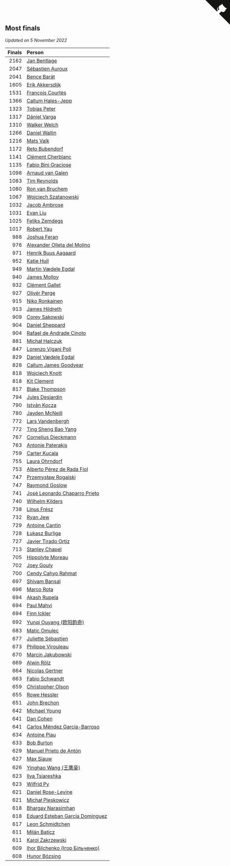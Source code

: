 ## Most finals

*Updated on  5 November 2022*

| Finals | Person |
| ---: | :--- |
| 2162 | [Jan Bentlage](https://www.worldcubeassociation.org/persons/2010BENT01) |
| 2047 | [Sébastien Auroux](https://www.worldcubeassociation.org/persons/2008AURO01) |
| 2041 | [Bence Barát](https://www.worldcubeassociation.org/persons/2008BARA01) |
| 1605 | [Erik Akkersdijk](https://www.worldcubeassociation.org/persons/2005AKKE01) |
| 1531 | [François Courtès](https://www.worldcubeassociation.org/persons/2008COUR01) |
| 1366 | [Callum Hales-Jepp](https://www.worldcubeassociation.org/persons/2012HALE01) |
| 1323 | [Tobias Peter](https://www.worldcubeassociation.org/persons/2014PETE03) |
| 1317 | [Dániel Varga](https://www.worldcubeassociation.org/persons/2008VARG01) |
| 1310 | [Walker Welch](https://www.worldcubeassociation.org/persons/2011WELC01) |
| 1266 | [Daniel Wallin](https://www.worldcubeassociation.org/persons/2013WALL03) |
| 1216 | [Mats Valk](https://www.worldcubeassociation.org/persons/2007VALK01) |
| 1172 | [Reto Bubendorf](https://www.worldcubeassociation.org/persons/2012BUBE01) |
| 1141 | [Clément Cherblanc](https://www.worldcubeassociation.org/persons/2014CHER05) |
| 1135 | [Fabio Bini Graciose](https://www.worldcubeassociation.org/persons/2010GRAC02) |
| 1098 | [Arnaud van Galen](https://www.worldcubeassociation.org/persons/2006GALE01) |
| 1083 | [Tim Reynolds](https://www.worldcubeassociation.org/persons/2005REYN01) |
| 1080 | [Ron van Bruchem](https://www.worldcubeassociation.org/persons/2003BRUC01) |
| 1067 | [Wojciech Szatanowski](https://www.worldcubeassociation.org/persons/2011SZAT01) |
| 1032 | [Jacob Ambrose](https://www.worldcubeassociation.org/persons/2010AMBR01) |
| 1031 | [Evan Liu](https://www.worldcubeassociation.org/persons/2009LIUE01) |
| 1025 | [Feliks Zemdegs](https://www.worldcubeassociation.org/persons/2009ZEMD01) |
| 1017 | [Robert Yau](https://www.worldcubeassociation.org/persons/2009YAUR01) |
| 988 | [Joshua Feran](https://www.worldcubeassociation.org/persons/2011FERA01) |
| 976 | [Alexander Olleta del Molino](https://www.worldcubeassociation.org/persons/2008OLLE01) |
| 971 | [Henrik Buus Aagaard](https://www.worldcubeassociation.org/persons/2006BUUS01) |
| 952 | [Katie Hull](https://www.worldcubeassociation.org/persons/2010HULL01) |
| 949 | [Martin Vædele Egdal](https://www.worldcubeassociation.org/persons/2013EGDA02) |
| 940 | [James Molloy](https://www.worldcubeassociation.org/persons/2011MOLL01) |
| 932 | [Clément Gallet](https://www.worldcubeassociation.org/persons/2004GALL02) |
| 927 | [Olivér Perge](https://www.worldcubeassociation.org/persons/2007PERG01) |
| 915 | [Niko Ronkainen](https://www.worldcubeassociation.org/persons/2010RONK01) |
| 913 | [James Hildreth](https://www.worldcubeassociation.org/persons/2009HILD01) |
| 909 | [Corey Sakowski](https://www.worldcubeassociation.org/persons/2011SAKO01) |
| 904 | [Daniel Sheppard](https://www.worldcubeassociation.org/persons/2009SHEP01) |
| 904 | [Rafael de Andrade Cinoto](https://www.worldcubeassociation.org/persons/2007CINO01) |
| 881 | [Michał Halczuk](https://www.worldcubeassociation.org/persons/2006HALC01) |
| 847 | [Lorenzo Vigani Poli](https://www.worldcubeassociation.org/persons/2007POLI01) |
| 829 | [Daniel Vædele Egdal](https://www.worldcubeassociation.org/persons/2013EGDA01) |
| 828 | [Callum James Goodyear](https://www.worldcubeassociation.org/persons/2012GOOD02) |
| 818 | [Wojciech Knott](https://www.worldcubeassociation.org/persons/2011KNOT01) |
| 818 | [Kit Clement](https://www.worldcubeassociation.org/persons/2008CLEM01) |
| 817 | [Blake Thompson](https://www.worldcubeassociation.org/persons/2010THOM03) |
| 794 | [Jules Desjardin](https://www.worldcubeassociation.org/persons/2010DESJ01) |
| 790 | [István Kocza](https://www.worldcubeassociation.org/persons/2005KOCZ01) |
| 780 | [Jayden McNeill](https://www.worldcubeassociation.org/persons/2012MCNE01) |
| 772 | [Lars Vandenbergh](https://www.worldcubeassociation.org/persons/2003VAND01) |
| 772 | [Ting Sheng Bao Yang](https://www.worldcubeassociation.org/persons/2008BAOY01) |
| 767 | [Cornelius Dieckmann](https://www.worldcubeassociation.org/persons/2009DIEC01) |
| 763 | [Antonie Paterakis](https://www.worldcubeassociation.org/persons/2012PATE01) |
| 759 | [Carter Kucala](https://www.worldcubeassociation.org/persons/2015KUCA01) |
| 755 | [Laura Ohrndorf](https://www.worldcubeassociation.org/persons/2009OHRN01) |
| 753 | [Alberto Pérez de Rada Fiol](https://www.worldcubeassociation.org/persons/2011FIOL01) |
| 747 | [Przemysław Rogalski](https://www.worldcubeassociation.org/persons/2013ROGA02) |
| 747 | [Raymond Goslow](https://www.worldcubeassociation.org/persons/2014GOSL01) |
| 741 | [José Leonardo Chaparro Prieto](https://www.worldcubeassociation.org/persons/2011CHAP01) |
| 740 | [Wilhelm Kilders](https://www.worldcubeassociation.org/persons/2010KILD02) |
| 738 | [Linus Frész](https://www.worldcubeassociation.org/persons/2011FRES01) |
| 732 | [Ryan Jew](https://www.worldcubeassociation.org/persons/2008JEWR01) |
| 729 | [Antoine Cantin](https://www.worldcubeassociation.org/persons/2010CANT02) |
| 728 | [Łukasz Burliga](https://www.worldcubeassociation.org/persons/2013BURL01) |
| 727 | [Javier Tirado Ortiz](https://www.worldcubeassociation.org/persons/2009TIRA01) |
| 713 | [Stanley Chapel](https://www.worldcubeassociation.org/persons/2016CHAP04) |
| 705 | [Hippolyte Moreau](https://www.worldcubeassociation.org/persons/2008MORE02) |
| 702 | [Joey Gouly](https://www.worldcubeassociation.org/persons/2007GOUL01) |
| 700 | [Cendy Cahyo Rahmat](https://www.worldcubeassociation.org/persons/2010RAHM02) |
| 697 | [Shivam Bansal](https://www.worldcubeassociation.org/persons/2011BANS02) |
| 696 | [Marco Rota](https://www.worldcubeassociation.org/persons/2009ROTA01) |
| 694 | [Akash Rupela](https://www.worldcubeassociation.org/persons/2012RUPE01) |
| 694 | [Paul Mahvi](https://www.worldcubeassociation.org/persons/2012MAHV01) |
| 694 | [Finn Ickler](https://www.worldcubeassociation.org/persons/2012ICKL01) |
| 692 | [Yunqi Ouyang (欧阳韵奇)](https://www.worldcubeassociation.org/persons/2007YUNQ01) |
| 683 | [Matic Omulec](https://www.worldcubeassociation.org/persons/2010OMUL02) |
| 677 | [Juliette Sébastien](https://www.worldcubeassociation.org/persons/2014SEBA01) |
| 673 | [Philippe Virouleau](https://www.worldcubeassociation.org/persons/2008VIRO01) |
| 670 | [Marcin Jakubowski](https://www.worldcubeassociation.org/persons/2007JAKU01) |
| 669 | [Alwin Rölz](https://www.worldcubeassociation.org/persons/2016ROLZ01) |
| 664 | [Nicolas Gertner](https://www.worldcubeassociation.org/persons/2013GERT01) |
| 663 | [Fabio Schwandt](https://www.worldcubeassociation.org/persons/2014SCHW02) |
| 659 | [Christopher Olson](https://www.worldcubeassociation.org/persons/2009OLSO01) |
| 655 | [Rowe Hessler](https://www.worldcubeassociation.org/persons/2007HESS01) |
| 651 | [John Brechon](https://www.worldcubeassociation.org/persons/2010BREC01) |
| 642 | [Michael Young](https://www.worldcubeassociation.org/persons/2008YOUN02) |
| 641 | [Dan Cohen](https://www.worldcubeassociation.org/persons/2007COHE01) |
| 641 | [Carlos Méndez García-Barroso](https://www.worldcubeassociation.org/persons/2010GARC02) |
| 634 | [Antoine Piau](https://www.worldcubeassociation.org/persons/2008PIAU01) |
| 633 | [Bob Burton](https://www.worldcubeassociation.org/persons/2003BURT01) |
| 629 | [Manuel Prieto de Antón](https://www.worldcubeassociation.org/persons/2015ANTO04) |
| 627 | [Max Siauw](https://www.worldcubeassociation.org/persons/2017SIAU02) |
| 626 | [Yinghao Wang (王鹰豪)](https://www.worldcubeassociation.org/persons/2010WANG07) |
| 623 | [Ilya Tsiareshka](https://www.worldcubeassociation.org/persons/2012TERE01) |
| 623 | [Wilfrid Py](https://www.worldcubeassociation.org/persons/2016PYWI01) |
| 621 | [Daniel Rose-Levine](https://www.worldcubeassociation.org/persons/2015ROSE01) |
| 621 | [Michał Pleskowicz](https://www.worldcubeassociation.org/persons/2009PLES01) |
| 618 | [Bhargav Narasimhan](https://www.worldcubeassociation.org/persons/2011NARA02) |
| 618 | [Eduard Esteban García Domínguez](https://www.worldcubeassociation.org/persons/2011EDUA01) |
| 617 | [Leon Schmidtchen](https://www.worldcubeassociation.org/persons/2010SCHM01) |
| 611 | [Milán Baticz](https://www.worldcubeassociation.org/persons/2005BATI01) |
| 611 | [Karol Zakrzewski](https://www.worldcubeassociation.org/persons/2014ZAKR01) |
| 609 | [Ihor Bilchenko (Ігор Більченко)](https://www.worldcubeassociation.org/persons/2011BILC01) |
| 608 | [Hunor Bózsing](https://www.worldcubeassociation.org/persons/2009BOZS01) |


<a href="https://github.com/JustinTimeCuber/wca_statistics" class="github-corner" aria-label="View source on Github"><svg width="80" height="80" viewBox="0 0 250 250" style="fill:#151513; color:#fff; position: absolute; top: 0; border: 0; right: 0;" aria-hidden="true"><path d="M0,0 L115,115 L130,115 L142,142 L250,250 L250,0 Z"></path><path d="M128.3,109.0 C113.8,99.7 119.0,89.6 119.0,89.6 C122.0,82.7 120.5,78.6 120.5,78.6 C119.2,72.0 123.4,76.3 123.4,76.3 C127.3,80.9 125.5,87.3 125.5,87.3 C122.9,97.6 130.6,101.9 134.4,103.2" fill="currentColor" style="transform-origin: 130px 106px;" class="octo-arm"></path><path d="M115.0,115.0 C114.9,115.1 118.7,116.5 119.8,115.4 L133.7,101.6 C136.9,99.2 139.9,98.4 142.2,98.6 C133.8,88.0 127.5,74.4 143.8,58.0 C148.5,53.4 154.0,51.2 159.7,51.0 C160.3,49.4 163.2,43.6 171.4,40.1 C171.4,40.1 176.1,42.5 178.8,56.2 C183.1,58.6 187.2,61.8 190.9,65.4 C194.5,69.0 197.7,73.2 200.1,77.6 C213.8,80.2 216.3,84.9 216.3,84.9 C212.7,93.1 206.9,96.0 205.4,96.6 C205.1,102.4 203.0,107.8 198.3,112.5 C181.9,128.9 168.3,122.5 157.7,114.1 C157.9,116.9 156.7,120.9 152.7,124.9 L141.0,136.5 C139.8,137.7 141.6,141.9 141.8,141.8 Z" fill="currentColor" class="octo-body"></path></svg></a><style>.github-corner:hover .octo-arm{animation:octocat-wave 560ms ease-in-out}@keyframes octocat-wave{0%,100%{transform:rotate(0)}20%,60%{transform:rotate(-25deg)}40%,80%{transform:rotate(10deg)}}@media (max-width:500px){.github-corner:hover .octo-arm{animation:none}.github-corner .octo-arm{animation:octocat-wave 560ms ease-in-out}}</style>
